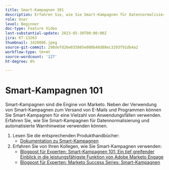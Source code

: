 ```yaml
---
title: Smart-Kampagnen 101
description: Erfahren Sie, wie Sie Smart-Kampagnen für Datennormalisierung und automatisierte Warnhinweise verwenden können.
role: User
level: Beginner
doc-type: Feature Video
last-substantial-update: 2023-05-30T00:00:00Z
jira: KT-13263
thumbnail: 3420096.jpeg
source-git-commit: 298defd26e035865e088b48d88ec3293f91db4a2
workflow-type: tm+mt
source-wordcount: '127'
ht-degree: 0%

---
```



# Smart-Kampagnen 101

Smart-Kampagnen sind die Engine von Marketo. Neben der Verwendung von Smart-Kampagnen zum Versand von E-Mails und Programmen können Sie Smart-Kampagnen für eine Vielzahl von Anwendungsfällen verwenden. Erfahren Sie, wie Sie Smart-Kampagnen für Datennormalisierung und automatisierte Warnhinweise verwenden können.

1. Lesen Sie die entsprechenden Produkthandbücher:
   * [Dokumentation zu Smart-Kampagnen](https://experienceleague.adobe.com/docs/marketo/using/product-docs/core-marketo-concepts/smart-campaigns/understanding-smart-campaigns.html)
2. Erfahren Sie von Ihren Kollegen, wie Sie Smart-Kampagnen verwenden:
   * [Blogpost für Experten: Smart-Kampagnen 101: Ein tief greifender Einblick in die leistungsfähigste Funktion von Adobe Marketo Engage](https://nation.marketo.com/t5/product-blogs/smart-campaigns-101-a-deep-dive-into-adobe-marketo-engage-s-most/ba-p/313385#M1838)
   * [Blogpost für Experten: Marketo Success Series: Smart-Kampagnen](https://nation.marketo.com/t5/product-blogs/marketo-success-series-smart-campaigns/ba-p/306961)
